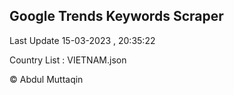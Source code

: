 

## Google Trends Keywords Scraper 
 
Last Update 15-03-2023 , 20:35:22

Country List :
VIETNAM.json



© Abdul Muttaqin 
